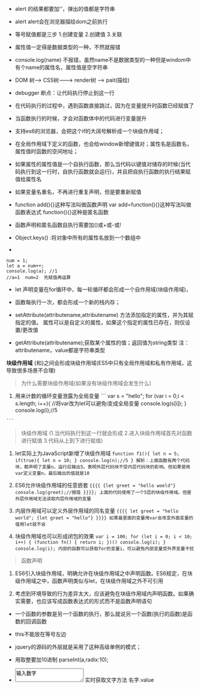 + alert 的结果都要加''，弹出的值都是字符串
  
+ alert alert会在浏览器描绘dom之前执行
  
+ 等号赋值都是三步 1.创建变量 2.创建值 3.关联
  
+ 属性值一定得是数据类型的一种，不然就报错
  
+ console.log(name) 不报错，虽然name不是数据类型的一种但是windom中有个name的属性名，属性值是空字符串
  
+ DOM 树--> CSS树---> render树 --> pait(描绘)
  
+ debugger 断点：让代码执行停止到这一行
  
+ 在代码执行的过程中，遇到函数直接跳过，因为在变量提升时函数已经赋值了
  
+ 当函数执行的时候，才会对函数体中的代码进行变量提升
  
+ 支持es6的浏览器，会把这个if的大阔号解析成一个块级作用域；
  
+ 在全局作用域下定义的函数，也会给window新增键值对；属性名是函数名，属性值时函数的空间地址；
  
+ 如果属性的属性值是一个自执行函数，那么当代码以键值对储存的时候(当代码执行到这一行时，自执行函数就会运行)，并且把自执行函数的执行结果赋值给属性名
  
+ 如果变量名重名，不再进行重复声明，但是要重新赋值
  
+ function add(){}这种写法叫做函数声明      var add=function(){}这种写法叫做函数表达式      function(){}这种是匿名函数  
    
+ 函数声明和匿名函数自执行需要加()或+或-或!
  
+ Object.keys()  :将对象中所有的属性名放到一个数组中
  
+ 
```
num = 1;
let a = num++;
console.log(a); //1
//a=1  num=2  先赋值再运算
```

+ let 声明变量在for循环中，每一轮循环都会形成一个自作用域(块级作用域)，

+ 函数每执行一次，都会形成一个新的栈内存；

+ setAttribute(attributename,attributename) 方法添加指定的属性，并为其赋指定的值。
    属性可以是自定义的属性，如果这个指定的属性已存在，则仅设置/更改值

+ getAttribute(attributename);获取某个属性的值；返回值为string类型
    注：attributename，value都是字符串类型

**块级作用域** {和}之间会形成块级作用域(ES5中只有全局作用域和私有作用域，这导致很多场景不合理)
> 为什么需要块级作用域(如果没有块级作用域会发生什么)
  1. 用来计数的循环变量泄露为全局变量
    ```
    var s = "hello";
    for (var i = 0;i < s.length; i++){
        //将var改为let可以避免i变成全局变量
        console.log(s[i]); 
    }
    console.log(i);//5

    ```

> 块级作用域  (1.当代码执行到这一行就会形成 2.进入块级作用域首先对函数进行赋值 3.代码从上到下进行赋值)  
  1. let实际上为JavaScript新增了块级作用域
    ```
    function f1(){
        let n = 5;
        if(true){
            let n = 10;
        }
        console.log(n);//5
    }
    解析：上面函数有两个代码块，都声明了变量n，运行后输出5。表明外层代码块不受内层代码块的影响。但如果使用var定义变量n，最后输出的值就是10
    ```

  2. ES6允许块级作用域的任意嵌套
    ```
    {{{{
    {let greet = "hello woeld"}
    console.log(greet);//报错
    }}}};
    上面的代码使用了一个5层的块级作用域。但是外层作用域无法读取内层作用域的变量
    ```

  3. 内层作用域可以定义外层作用域的同名变量
    ```
    {{{{
    let greet = "hello world";
    {let greet = "hello"}
    }}}}
    如果最里面的变量用var会改变外面变量的值用let就不会
    ```

  4. 块级作用域也可以形成闭包的效果
    ```
    var i = 100;
    for (let i = 0; i < 10; i++) {
        (function fn() {
            return i;
        })()
        console.log(i);
    }
    console.log(i);
    内部的函数可以获取for的变量i，可以避免内部变量受外界变量干扰
    ```

> 函数声明
  1. ES6引入块级作用域，明确允许在块级作用域之中声明函数。ES6规定，在块级作用域之中，函数声明类似与let，在块级作用域之外不可引用

  2. 考虑到环境导致的行为差异太大，应该避免在块级作用域内声明函数。如果确实需要，也应该写成函数表达式的形式而不是函数声明语句
 
+ 一个函数的参数是另一个函数的执行，那么就说另一个函数(执行的函数)是函数的回调函数

+ this不能放在等号左边

+ jquery的源码的外层就是采用了这种高级单例的模式；

+ 用取整要加10进制  parseInt(a,radix:10);

+  <textarea type='text' id="num1">输入数字</textarea>  实时获取文字方法  名字.value